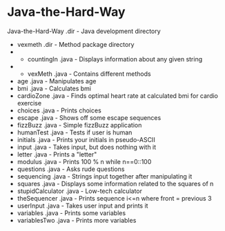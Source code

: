 # Java-the-Hard-Way
Java-the-Hard-Way      .dir           - Java development directory                                    
- vexmeth              .dir           - Method package directory                                      
- - countingIn         .java          - Displays information about any given string                   
- - vexMeth            .java          - Contains different methods                                    
- age                  .java          - Manipulates age                                               
- bmi                  .java          - Calculates bmi                                                
- cardioZone           .java          - Finds optimal heart rate at calculated bmi for cardio exercise
- choices              .java          - Prints choices                                                
- escape               .java          - Shows off some escape sequences                                
- fizzBuzz             .java          - Simple fizzBuzz application                                    
- humanTest            .java          - Tests if user is human                                         
- initials             .java          - Prints your initials in pseudo-ASCII                           
- input                .java          - Takes input, but does nothing with it                          
- letter               .java          - Prints a "letter"                                              
- modulus              .java          - Prints 100 % n while n==0::100                                 
- questions            .java          - Asks rude questions                                            
- sequencing           .java          - Strings input together after manipulating it                  
- squares              .java          - Displays some information related to the squares of n         
- stupidCalculator     .java          - Low-tech calculator                                           
- theSequencer         .java          - Prints sequence i<=n where front = previous 3                 
- userInput            .java          - Takes user input and prints it                                
- variables            .java          - Prints some variables                                         
- variablesTwo         .java          - Prints more variables                                         